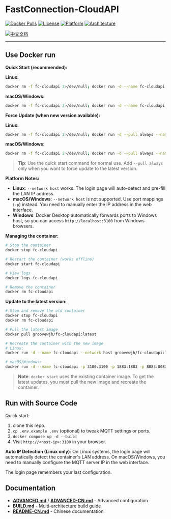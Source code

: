 # FastConnection-CloudAPI

[![Docker Pulls](https://img.shields.io/docker/pulls/groovewjh/fc-cloudapi?style=flat-square)](https://hub.docker.com/r/groovewjh/fc-cloudapi)
[![License](https://img.shields.io/github/license/groovewjh/FastConnection-CloudAPI?style=flat-square)](LICENSE)
[![Platform](https://img.shields.io/badge/platform-Linux%20%7C%20macOS%20%7C%20Windows-blue?style=flat-square)](https://github.com/groovewjh/FastConnection-CloudAPI)
[![Architecture](https://img.shields.io/badge/arch-amd64%20%7C%20arm64-green?style=flat-square)](https://github.com/groovewjh/FastConnection-CloudAPI)

[![中文文档](https://img.shields.io/badge/文档-中文-blue?style=flat-square)](docs/README-CN.md)

---

## Use Docker run

**Quick Start (recommended):**

**Linux:**

```bash
docker rm -f fc-cloudapi 2>/dev/null; docker run -d --name fc-cloudapi --network host groovewjh/fc-cloudapi:latest
```

**macOS/Windows:**

```bash
docker rm -f fc-cloudapi 2>/dev/null; docker run -d --name fc-cloudapi -p 3100:3100 -p 1883:1883 -p 8083:8083 -p 8084:8084 -p 8883:8883 -p 18083:18083 groovewjh/fc-cloudapi:latest
```

**Force Update (when new version available):**

**Linux:**

```bash
docker rm -f fc-cloudapi 2>/dev/null; docker run -d --pull always --name fc-cloudapi --network host groovewjh/fc-cloudapi:latest
```

**macOS/Windows:**

```bash
docker rm -f fc-cloudapi 2>/dev/null; docker run -d --pull always --name fc-cloudapi -p 3100:3100 -p 1883:1883 -p 8083:8083 -p 8084:8084 -p 8883:8883 -p 18083:18083 groovewjh/fc-cloudapi:latest
```

> **Tip**: Use the quick start command for normal use. Add `--pull always` only when you want to force update to the latest version.

**Platform Notes:**

- **Linux**: `--network host` works. The login page will auto-detect and pre-fill the LAN IP address.
- **macOS/Windows**: `--network host` is not supported. Use port mappings (`-p`) instead. You need to manually enter the IP address in the web interface.
- **Windows**: Docker Desktop automatically forwards ports to Windows host, so you can access `http://localhost:3100` from Windows browsers.

**Managing the container:**

```bash
# Stop the container
docker stop fc-cloudapi

# Restart the container (works offline)
docker start fc-cloudapi

# View logs
docker logs fc-cloudapi

# Remove the container
docker rm fc-cloudapi
```

**Update to the latest version:**

```bash
# Stop and remove the old container
docker stop fc-cloudapi
docker rm fc-cloudapi

# Pull the latest image
docker pull groovewjh/fc-cloudapi:latest

# Recreate the container with the new image
# Linux:
docker run -d --name fc-cloudapi --network host groovewjh/fc-cloudapi:latest

# macOS/Windows:
docker run -d --name fc-cloudapi -p 3100:3100 -p 1883:1883 -p 8083:8083 -p 8084:8084 -p 8883:8883 -p 18083:18083 groovewjh/fc-cloudapi:latest
```

> **Note**: `docker start` uses the existing container image. To get the latest updates, you must pull the new image and recreate the container.

## Run with Source Code

Quick start:

1. clone this repo.
2. `cp .env.example .env` (optional) to tweak MQTT settings or ports.
3. `docker compose up -d --build`
4. Visit `http://<host-ip>:3100` in your browser.

**Auto IP Detection (Linux only)**: On Linux systems, the login page will automatically detect the container's LAN address. On macOS/Windows, you need to manually configure the MQTT server IP in the web interface.

The login page remembers your last configuration.

## Documentation

- **[ADVANCED.md](docs/ADVANCED.md)** / **[ADVANCED-CN.md](docs/ADVANCED-CN.md)** - Advanced configuration
- **[BUILD.md](docs/BUILD.md)** - Multi-architecture build guide
- **[README-CN.md](docs/README-CN.md)** - Chinese documentation
